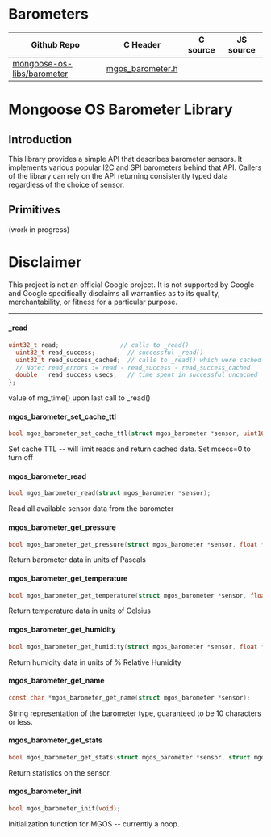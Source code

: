 # Barometers
| Github Repo | C Header | C source  | JS source |
| ----------- | -------- | --------  | ----------------- |
| [mongoose-os-libs/barometer](https://github.com/mongoose-os-libs/barometer) | [mgos_barometer.h](https://github.com/mongoose-os-libs/barometer/tree/master/include/mgos_barometer.h) | &nbsp;  | &nbsp;         |

# Mongoose OS Barometer Library

## Introduction
This library provides a simple API that describes barometer sensors. It
implements various popular I2C and SPI barometers behind that API. Callers of
the library can rely on the API returning consistently typed data regardless of
the choice of sensor.

## Primitives

(work in progress)

# Disclaimer

This project is not an official Google project. It is not supported by Google
and Google specifically disclaims all warranties as to its quality,
merchantability, or fitness for a particular purpose.


 ----- 
#### _read

```c
uint32_t read;                 // calls to _read()
  uint32_t read_success;         // successful _read()
  uint32_t read_success_cached;  // calls to _read() which were cached
  // Note: read_errors := read - read_success - read_success_cached
  double   read_success_usecs;   // time spent in successful uncached _read()
};
```
value of mg_time() upon last call to _read()
#### mgos_barometer_set_cache_ttl

```c
bool mgos_barometer_set_cache_ttl(struct mgos_barometer *sensor, uint16_t msecs);
```
 Set cache TTL -- will limit reads and return cached data. Set msecs=0 to turn off 
#### mgos_barometer_read

```c
bool mgos_barometer_read(struct mgos_barometer *sensor);
```
 Read all available sensor data from the barometer 
#### mgos_barometer_get_pressure

```c
bool mgos_barometer_get_pressure(struct mgos_barometer *sensor, float *p);
```
 Return barometer data in units of Pascals 
#### mgos_barometer_get_temperature

```c
bool mgos_barometer_get_temperature(struct mgos_barometer *sensor, float *t);
```
 Return temperature data in units of Celsius 
#### mgos_barometer_get_humidity

```c
bool mgos_barometer_get_humidity(struct mgos_barometer *sensor, float *h);
```
 Return humidity data in units of % Relative Humidity 
#### mgos_barometer_get_name

```c
const char *mgos_barometer_get_name(struct mgos_barometer *sensor);
```
 String representation of the barometer type, guaranteed to be 10 characters or less. 
#### mgos_barometer_get_stats

```c
bool mgos_barometer_get_stats(struct mgos_barometer *sensor, struct mgos_barometer_stats *stats);
```

Return statistics on the sensor.
 
#### mgos_barometer_init

```c
bool mgos_barometer_init(void);
```

Initialization function for MGOS -- currently a noop.
 
